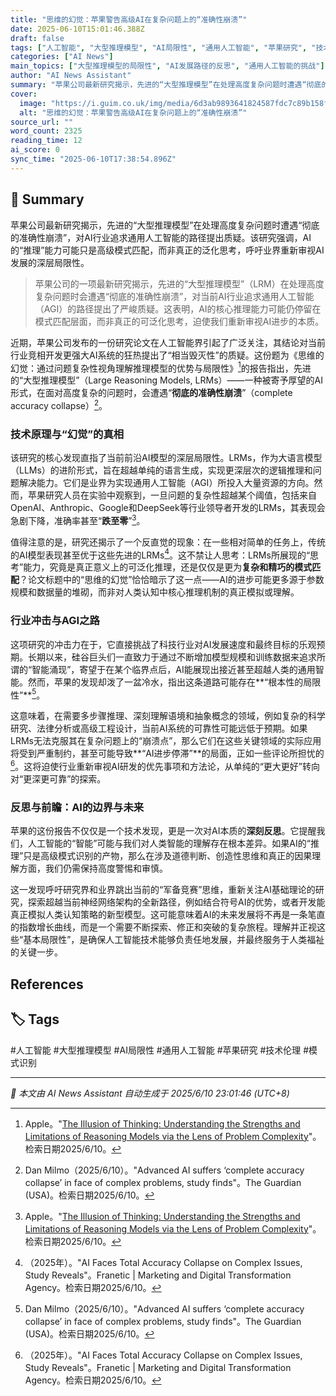 ```yaml
---
title: "思维的幻觉：苹果警告高级AI在复杂问题上的“准确性崩溃”"
date: 2025-06-10T15:01:46.388Z
draft: false
tags: ["人工智能", "大型推理模型", "AI局限性", "通用人工智能", "苹果研究", "技术伦理", "模式识别"]
categories: ["AI News"]
main_topics: ["大型推理模型的局限性", "AI发展路径的反思", "通用人工智能的挑战"]
author: "AI News Assistant"
summary: "苹果公司最新研究揭示，先进的“大型推理模型”在处理高度复杂问题时遭遇“彻底的准确性崩溃”，对AI行业追求通用人工智能的路径提出质疑。该研究强调，AI的“推理”能力可能只是高级模式匹配，而非真正的泛化思考，呼吁业界重新审视AI发展的深层局限性。"
cover:
  image: "https://i.guim.co.uk/img/media/6d3ab9893641824587fdc7c89b158f535aca742c/843_0_5000_4000/master/5000.jpg?width=465&dpr=1&s=none&crop=none"
  alt: "思维的幻觉：苹果警告高级AI在复杂问题上的“准确性崩溃”"
source_url: ""
word_count: 2325
reading_time: 12
ai_score: 0
sync_time: "2025-06-10T17:38:54.896Z"
---
```


## 📝 Summary

苹果公司最新研究揭示，先进的“大型推理模型”在处理高度复杂问题时遭遇“彻底的准确性崩溃”，对AI行业追求通用人工智能的路径提出质疑。该研究强调，AI的“推理”能力可能只是高级模式匹配，而非真正的泛化思考，呼吁业界重新审视AI发展的深层局限性。

> 苹果公司的一项最新研究揭示，先进的“大型推理模型”（LRM）在处理高度复杂问题时会遭遇“彻底的准确性崩溃”，对当前AI行业追求通用人工智能（AGI）的路径提出了严峻质疑。这表明，AI的核心推理能力可能仍停留在模式匹配层面，而非真正的可泛化思考，迫使我们重新审视AI进步的本质。

近期，苹果公司发布的一份研究论文在人工智能界引起了广泛关注，其结论对当前行业竞相开发更强大AI系统的狂热提出了“相当毁灭性”的质疑。这份题为《思维的幻觉：通过问题复杂性视角理解推理模型的优势与局限性》[^4]的报告指出，先进的“大型推理模型”（Large Reasoning Models, LRMs）——一种被寄予厚望的AI形式，在面对高度复杂的问题时，会遭遇“**彻底的准确性崩溃**”（complete accuracy collapse）[^1]。

### 技术原理与“幻觉”的真相

该研究的核心发现直指了当前前沿AI模型的深层局限性。LRMs，作为大语言模型（LLMs）的进阶形式，旨在超越单纯的语言生成，实现更深层次的逻辑推理和问题解决能力。它们是业界为实现通用人工智能（AGI）所投入大量资源的方向。然而，苹果研究人员在实验中观察到，一旦问题的复杂性超越某个阈值，包括来自OpenAI、Anthropic、Google和DeepSeek等行业领导者开发的LRMs，其表现会急剧下降，准确率甚至“**跌至零**”[^4]。

值得注意的是，研究还揭示了一个反直觉的现象：在一些相对简单的任务上，传统的AI模型表现甚至优于这些先进的LRMs[^2]。这不禁让人思考：LRMs所展现的“思考”能力，究竟是真正意义上的可泛化推理，还是仅仅是更为**复杂和精巧的模式匹配**？论文标题中的“思维的幻觉”恰恰暗示了这一点——AI的进步可能更多源于参数规模和数据量的堆砌，而非对人类认知中核心推理机制的真正模拟或理解。

### 行业冲击与AGI之路

这项研究的冲击力在于，它直接挑战了科技行业对AI发展速度和最终目标的乐观预期。长期以来，硅谷巨头们一直致力于通过不断增加模型规模和训练数据来追求所谓的“智能涌现”，寄望于在某个临界点后，AI能展现出接近甚至超越人类的通用智能。然而，苹果的发现却泼了一盆冷水，指出这条道路可能存在**“根本性的局限性”**[^1]。

这意味着，在需要多步骤推理、深刻理解语境和抽象概念的领域，例如复杂的科学研究、法律分析或高级工程设计，当前AI系统的可靠性可能远低于预期。如果LRMs无法克服其在复杂问题上的“崩溃点”，那么它们在这些关键领域的实际应用将受到严重制约，甚至可能导致**“AI进步停滞”**的局面，正如一些评论所担忧的[^2]。这将迫使行业重新审视AI研发的优先事项和方法论，从单纯的“更大更好”转向对“更深更可靠”的探索。

### 反思与前瞻：AI的边界与未来

苹果的这份报告不仅仅是一个技术发现，更是一次对AI本质的**深刻反思**。它提醒我们，人工智能的“智能”可能与我们对人类智能的理解存在根本差异。如果AI的“推理”只是高级模式识别的产物，那么在涉及道德判断、创造性思维和真正的因果理解方面，我们仍需保持高度警惕和审慎。

这一发现呼吁研究界和业界跳出当前的“军备竞赛”思维，重新关注AI基础理论的研究，探索超越当前神经网络架构的全新路径，例如结合符号AI的优势，或者开发能真正模拟人类认知策略的新型模型。这可能意味着AI的未来发展将不再是一条笔直的指数增长曲线，而是一个需要不断探索、修正和突破的复杂旅程。理解并正视这些“基本局限性”，是确保人工智能技术能够负责任地发展，并最终服务于人类福祉的关键一步。

## References
[^1]: Dan Milmo（2025/6/10）。"Advanced AI suffers ‘complete accuracy collapse’ in face of complex problems, study finds"。The Guardian (USA)。检索日期2025/6/10。
[^2]: （2025年）。"AI Faces Total Accuracy Collapse on Complex Issues, Study Reveals"。Franetic | Marketing and Digital Transformation Agency。检索日期2025/6/10。
[^3]: （2025/6/9）。"Advanced AI suffers ‘complete accuracy collapse’ in face of complex problems, study finds"。The Guardian。检索日期2025/6/10。
[^4]: Apple。"[The Illusion of Thinking: Understanding the Strengths and Limitations of Reasoning Models via the Lens of Problem Complexity](https://ml-site.cdn-apple.com/papers/the-illusion-of-thinking.pdf)"。检索日期2025/6/10。
[^5]: （2025/6/9）。"AI faces "complete accuracy collapse" with complex tasks"。Business News Australia。检索日期2025/6/10。

## 🏷️ Tags

#人工智能 #大型推理模型 #AI局限性 #通用人工智能 #苹果研究 #技术伦理 #模式识别

---

*📰 本文由 AI News Assistant 自动生成于 2025/6/10 23:01:46 (UTC+8)*
